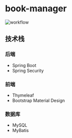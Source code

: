 # book-manager
![workflow](https://github.com/42sun/book-manager/actions/workflows/main.yml/badge.svg)
## 技术栈
### 后端
- Spring Boot
- Spring Security
### 前端
- Thymeleaf
- Bootstrap Material Design
### 数据库

- MySQL
- MyBatis
